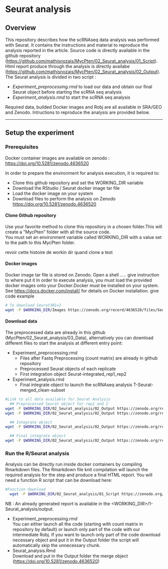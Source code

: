 # Seurat analysis
## Overview
This repository describes how the scRNAseq data analysis was performed with Seurat. It contains the instructions and material to reproduce the analysis reported in the article.
Source code is directly available in the github repository (https://github.com/mathisnozais/MycPten/02_Seurat_analysis/01_Script).
Html report produce through the analysis is directly availabe (https://github.com/mathisnozais/MycPten/02_Seurat_analysis/02_Output).
The Seurat analysis is divided in two script :
- *Experiment_preprocessing.rmd* to load our data and obtain our final Seurat object before starting the scRNA seq analysis
- *Experiment_analysis.rmd* to start the scRNA seq analysis

Required data, builded Docker images and Robj are all available in SRA/GEO and Zenodo. Intructions to reproduce the analysis are provided below.

---

## Setup the experiment
### Prerequisites
Docker container images are available on zenodo : https://doi.org/10.5281/zenodo.4636520

In order to prepare the environment for analysis execution, it is required to:
- Clone this github repository and set the WORKING_DIR variable
- Download the RStudio / Seurat docker image tar file
- Load the docker image on your system
- Download files to perform the analysis on Zenodo https://doi.org/10.5281/zenodo.4636520

#### Clone Github repository
Use your favorite method to clone this repository in a chosen folder.This will create a "MycPten" folder with all the source code. <br/>
You must set an environment variable called WORKING_DIR with a value set to the path to this MycPten folder.

revoir cette histoire de workin dir quand clone a test

#### Docker images
Docker image tar file is stored on Zenodo. Open a shell ..... give instruction to where put it
In order to execute analysis, you must load the provided docker images onto your Docker.Docker must be installed on your system. See https://docs.docker.com/install/ for details on Docker installation.
give code example

```bash
# To download Seurat301v2
wget -P $WORKING_DIR/Images https://zenodo.org/record/4636520/files/Seurat301v2.tar?download=1
```
#### Download data
The preprocessed data are already in this github (MycPten/02_Seurat_analysis/03_Data), alternatively you can download different files to start the analysis at different entry point:
- Experiment_preprocessing.rmd
  - Files after Fastq Preprocessing (count matrix) are already in github repository
  - Preprocessed Seurat objects of each replicate
  - First integration object Seurat-integrated_rep1_rep2
- Experiment_analysis.rmd
  - Final integrate object to launch the scRNAseq analysis T-Seurat-merged_clean-subset

```bash
#Link to all data available for Seurat Analysis
  ## Preprocessed Seurat object for rep1 and 2
wget -P $WORKING_DIR/02_Seurat_analysis/02_Output https://zenodo.org/record/4636520/files/Seurat_clean-subset_tomerge_replicate1.Robj?download=1
wget -P $WORKING_DIR/02_Seurat_analysis/02_Output https://zenodo.org/record/4636520/files/Seurat_clean-subset_tomerge_replicate2.Robj?download=1

  ## Integrate object
wget -P $WORKING_DIR/02_Seurat_analysis/02_Output https://zenodo.org/record/4636520/files/Seurat-integrated_rep1_rep2.Robj?download=1

  ## Final integrate object
wget -P $WORKING_DIR/02_Seurat_analysis/02_Output https://zenodo.org/record/4636520/files/T-Seurat-merged_clean-subset.Robj?download=1
```

### Run the R/Seurat analysis
Analysis can be directly run inside docker containers by compiling Rmarkdown files. The Rmarkdown file knit compilation will launch the required analysis for the step and produce a final HTML report.
You will need a function R script that can be download here:
```bash
#Function download
  wget -P $WORKING_DIR/02_Seurat_analysis/01_Script https://zenodo.org/record/4636520/files/Workflow_function.R?download=1
```

NB : An already generated report is available in the <WORKING_DIR>/1-Seurat_analysis/output.

- Experiment_preprocessing.rmd <br/>
You can either launch all the code (starting with count matrix in repository by default) or launch only part of the code with our intermediate Robj.
If you want to launch only part of the code download necessary object and put it in the Output folder the script will automatically skip the unnecessary chunk.
- Seurat_analysis.Rmd <br/>
Download and put in the Output folder the merge object (https://doi.org/10.5281/zenodo.4636520)
